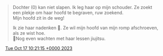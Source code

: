 > Dochter \(0\) kan niet slapen\. Ik leg haar op mijn schouder\. Ze zoekt een plekje om haar hoofd te begraven, ruw zoekend\.   
> Mijn hoofd zit in de weg\!   
>   
> Ik zie haar nadenken 🤔\. Ze wil mijn hoofd van mijn romp afschroeven, als ze wist hoe\.  
> 👀Nog even wachten met haar lessen jiujitsu\.

<img src="../../media/tweet.ico" width="12" /> [Tue Oct 17 10:21:15 +0000 2023](https://twitter.com/DromerDenker/status/1714225050562203993)
